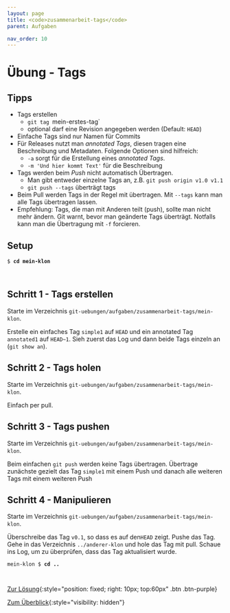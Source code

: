 ```yaml
---
layout: page
title: <code>zusammenarbeit-tags</code>
parent: Aufgaben

nav_order: 10
---
```

# Übung - Tags


## Tipps

* Tags erstellen
  - `git tag `mein-erstes-tag`
  - optional darf eine Revision angegeben werden (Default: `HEAD`)
* Einfache Tags sind nur Namen für Commits
* Für Releases nutzt man *annotated Tags*, diesen tragen eine Beschreibung und Metadaten. 
  Folgende Optionen sind hilfreich:
  - `-a` sorgt für die Erstellung eines *annotated Tags*.
  - `-m 'Und hier kommt Text'` für die Beschreibung                    
* Tags werden beim *Push* nicht automatisch Übertragen.
   - Man gibt entweder einzelne Tags an, z.B. `git push origin v1.0 v1.1`
   - `git push --tags` überträgt tags
* Beim Pull werden Tags in der Regel mit übertragen. 
  Mit `--tags` kann man alle Tags übertragen lassen.
* Empfehlung: Tags, die man mit Anderen teilt (push),
  sollte man nicht mehr ändern.
  Git warnt, bevor man geänderte Tags überträgt.
  Notfalls kann man die Übertragung mit `-f` forcieren.
            
## Setup
                  


<pre><code>$ <b>cd mein-klon</b><br><br><br></code></pre>


<!--UEB-Tags--><h2>Schritt 1 - Tags erstellen</h2>

Starte im Verzeichnis `git-uebungen/aufgaben/zusammenarbeit-tags/mein-klon`.

Erstelle ein einfaches Tag `simple1` auf `HEAD` und
ein annotated Tag `annotated1` auf `HEAD~1`.
Sieh zuerst das Log und dann beide Tags einzeln an (`git show an`).

<!--UEB-Tags--><h2>Schritt 2 - Tags holen</h2>

Starte im Verzeichnis `git-uebungen/aufgaben/zusammenarbeit-tags/mein-klon`.

Einfach per pull.

<!--UEB-Tags--><h2>Schritt 3 - Tags pushen</h2>

Starte im Verzeichnis `git-uebungen/aufgaben/zusammenarbeit-tags/mein-klon`.

Beim einfachen `git push` werden keine Tags übertragen.
Übertrage zunächste gezielt das Tag `simple1` mit einem Push
und danach alle weiteren Tags mit einem weiteren Push

<!--UEB-Tags--><h2>Schritt 4 - Manipulieren</h2>

Starte im Verzeichnis `git-uebungen/aufgaben/zusammenarbeit-tags/mein-klon`.

Überschreibe das Tag `v0.1`, so dass es auf den`HEAD` zeigt.
Pushe das Tag.
Gehe in das Verzeichnis `../anderer-klon` und hole das Tag mit pull.
Schaue ins Log, um zu überprüfen, dass das Tag aktualisiert wurde.


<pre><code>mein-klon $ <b>cd ..</b><br><br><br></code></pre>


[Zur Lösung](loesung-zusammenarbeit-tags.html){:style="position: fixed; right: 10px; top:60px" .btn .btn-purple}

[Zum Überblick](../../ueberblick.html){:style="visibility: hidden"}

